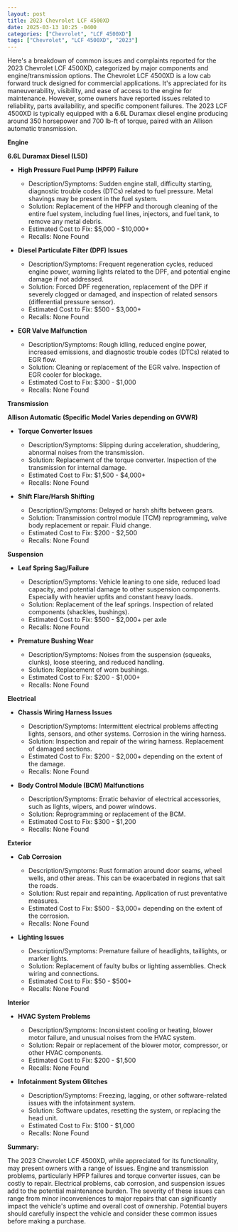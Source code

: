 ```yaml
---
layout: post
title: 2023 Chevrolet LCF 4500XD
date: 2025-03-13 10:25 -0400
categories: ["Chevrolet", "LCF 4500XD"]
tags: ["Chevrolet", "LCF 4500XD", "2023"]
---
```

Here's a breakdown of common issues and complaints reported for the 2023 Chevrolet LCF 4500XD, categorized by major components and engine/transmission options. The Chevrolet LCF 4500XD is a low cab forward truck designed for commercial applications. It's appreciated for its maneuverability, visibility, and ease of access to the engine for maintenance. However, some owners have reported issues related to reliability, parts availability, and specific component failures. The 2023 LCF 4500XD is typically equipped with a 6.6L Duramax diesel engine producing around 350 horsepower and 700 lb-ft of torque, paired with an Allison automatic transmission.

**Engine**

**6.6L Duramax Diesel (L5D)**

*   **High Pressure Fuel Pump (HPFP) Failure**
    *   Description/Symptoms: Sudden engine stall, difficulty starting, diagnostic trouble codes (DTCs) related to fuel pressure. Metal shavings may be present in the fuel system.
    *   Solution: Replacement of the HPFP and thorough cleaning of the entire fuel system, including fuel lines, injectors, and fuel tank, to remove any metal debris.
    *   Estimated Cost to Fix: $5,000 - $10,000+
    *   Recalls: None Found

*   **Diesel Particulate Filter (DPF) Issues**
    *   Description/Symptoms: Frequent regeneration cycles, reduced engine power, warning lights related to the DPF, and potential engine damage if not addressed.
    *   Solution: Forced DPF regeneration, replacement of the DPF if severely clogged or damaged, and inspection of related sensors (differential pressure sensor).
    *   Estimated Cost to Fix: $500 - $3,000+
    *   Recalls: None Found

*   **EGR Valve Malfunction**
    *   Description/Symptoms: Rough idling, reduced engine power, increased emissions, and diagnostic trouble codes (DTCs) related to EGR flow.
    *   Solution: Cleaning or replacement of the EGR valve. Inspection of EGR cooler for blockage.
    *   Estimated Cost to Fix: $300 - $1,000
    *   Recalls: None Found

**Transmission**

**Allison Automatic (Specific Model Varies depending on GVWR)**

*   **Torque Converter Issues**
    *   Description/Symptoms: Slipping during acceleration, shuddering, abnormal noises from the transmission.
    *   Solution: Replacement of the torque converter. Inspection of the transmission for internal damage.
    *   Estimated Cost to Fix: $1,500 - $4,000+
    *   Recalls: None Found

*   **Shift Flare/Harsh Shifting**
    *   Description/Symptoms: Delayed or harsh shifts between gears.
    *   Solution: Transmission control module (TCM) reprogramming, valve body replacement or repair. Fluid change.
    *   Estimated Cost to Fix: $200 - $2,500
    *   Recalls: None Found

**Suspension**

*   **Leaf Spring Sag/Failure**
    *   Description/Symptoms: Vehicle leaning to one side, reduced load capacity, and potential damage to other suspension components. Especially with heavier upfits and constant heavy loads.
    *   Solution: Replacement of the leaf springs. Inspection of related components (shackles, bushings).
    *   Estimated Cost to Fix: $500 - $2,000+ per axle
    *   Recalls: None Found

*   **Premature Bushing Wear**
    *   Description/Symptoms: Noises from the suspension (squeaks, clunks), loose steering, and reduced handling.
    *   Solution: Replacement of worn bushings.
    *   Estimated Cost to Fix: $200 - $1,000+
    *   Recalls: None Found

**Electrical**

*   **Chassis Wiring Harness Issues**
    *   Description/Symptoms: Intermittent electrical problems affecting lights, sensors, and other systems. Corrosion in the wiring harness.
    *   Solution: Inspection and repair of the wiring harness. Replacement of damaged sections.
    *   Estimated Cost to Fix: $200 - $2,000+ depending on the extent of the damage.
    *   Recalls: None Found

*   **Body Control Module (BCM) Malfunctions**
    *   Description/Symptoms: Erratic behavior of electrical accessories, such as lights, wipers, and power windows.
    *   Solution: Reprogramming or replacement of the BCM.
    *   Estimated Cost to Fix: $300 - $1,200
    *   Recalls: None Found

**Exterior**

*   **Cab Corrosion**
    *   Description/Symptoms: Rust formation around door seams, wheel wells, and other areas. This can be exacerbated in regions that salt the roads.
    *   Solution: Rust repair and repainting. Application of rust preventative measures.
    *   Estimated Cost to Fix: $500 - $3,000+ depending on the extent of the corrosion.
    *   Recalls: None Found

*   **Lighting Issues**
    *   Description/Symptoms: Premature failure of headlights, taillights, or marker lights.
    *   Solution: Replacement of faulty bulbs or lighting assemblies. Check wiring and connections.
    *   Estimated Cost to Fix: $50 - $500+
    *   Recalls: None Found

**Interior**

*   **HVAC System Problems**
    *   Description/Symptoms: Inconsistent cooling or heating, blower motor failure, and unusual noises from the HVAC system.
    *   Solution: Repair or replacement of the blower motor, compressor, or other HVAC components.
    *   Estimated Cost to Fix: $200 - $1,500
    *   Recalls: None Found

*   **Infotainment System Glitches**
    *   Description/Symptoms: Freezing, lagging, or other software-related issues with the infotainment system.
    *   Solution: Software updates, resetting the system, or replacing the head unit.
    *   Estimated Cost to Fix: $100 - $1,000
    *   Recalls: None Found

**Summary:**

The 2023 Chevrolet LCF 4500XD, while appreciated for its functionality, may present owners with a range of issues. Engine and transmission problems, particularly HPFP failures and torque converter issues, can be costly to repair. Electrical problems, cab corrosion, and suspension issues add to the potential maintenance burden. The severity of these issues can range from minor inconveniences to major repairs that can significantly impact the vehicle's uptime and overall cost of ownership. Potential buyers should carefully inspect the vehicle and consider these common issues before making a purchase.

